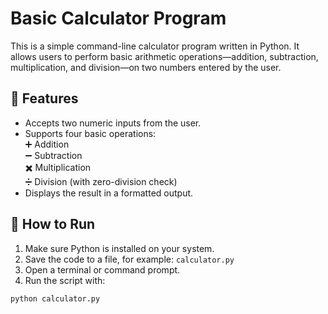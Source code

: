 # Basic Calculator Program

This is a simple command-line calculator program written in Python. It allows users to perform basic arithmetic operations—addition, subtraction, multiplication, and division—on two numbers entered by the user.

## 🧮 Features

- Accepts two numeric inputs from the user.
- Supports four basic operations:  
  ➕ Addition  
  ➖ Subtraction  
  ✖️ Multiplication  
  ➗ Division (with zero-division check)
- Displays the result in a formatted output.

## 🚀 How to Run

1. Make sure Python is installed on your system.
2. Save the code to a file, for example: `calculator.py`
3. Open a terminal or command prompt.
4. Run the script with:

```bash
python calculator.py
